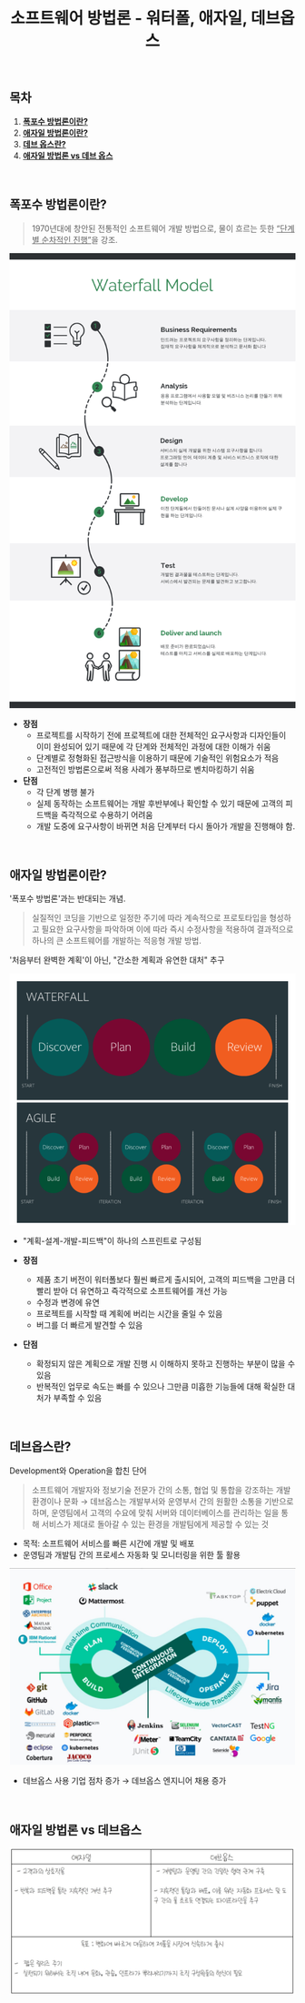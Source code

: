 <div align="center">
    <br />
    <h1>
        소프트웨어 방법론 - 워터폴, 애자일, 데브옵스
    </h1>
    <br />
</div>


## 목차

1. [**폭포수 방법론이란?**](#1)
2. [**애자일 방법론이란?**](#2)
3. [**데브 옵스란?**](#3)
4. [**애자일 방법론 vs 데브 옵스**](#4)

<br />

<div id="1"></div>

## 폭포수 방법론이란?



<blockQuote>1970년대에 창안된 전통적인 소프트웨어 개발 방법으로, 물이 흐르는 듯한 <u>“단계별 순차적인 진행”</u>을 강조.</blockQuote>



<img src="../images/waterfall.png" height="800px" />



- **장점**
  - 프로젝트를 시작하기 전에 프로젝트에 대한 전체적인 요구사항과 디자인들이 이미 완성되어 있기 때문에 각 단계와 전체적인 과정에 대한 이해가 쉬움
  - 단계별로 정형화된 접근방식을 이용하기 때문에 기술적인 위험요소가 적음
  - 고전적인 방법론으로써 적용 사례가 풍부하므로 벤치마킹하기 쉬움
- **단점**
  - 각 단계 병행 불가
  - 실제 동작하는 소프트웨어는 개발 후반부에나 확인할 수 있기 때문에 고객의 피드백을 즉각적으로 수용하기 어려움
  - 개발 도중에 요구사항이 바뀌면 처음 단계부터 다시 돌아가 개발을 진행해야 함.



<br />

<div id="2"></div>

## 애자일 방법론이란?

'폭포수 방법론'과는 반대되는 개념.

<blockQuote>실질적인 코딩을 기반으로 일정한 주기에 따라 계속적으로 프로토타입을 형성하고 필요한 요구사항을 파악하며 이에 따라 즉시 수정사항을 적용하여 결과적으로 하나의 큰 소프트웨어를 개발하는 적응형 개발 방법. </blockQuote>



'처음부터 완벽한 계획'이 아닌, "간소한 계획과 유연한 대처" 추구

<img src="../images/waterfall_agile.png">



- "계획-설계-개발-피드백"이 하나의 스프린트로 구성됨
- **장점**
  - 제품 초기 버전이 워터폴보다 훨씬 빠르게 출시되어, 고객의 피드백을 그만큼 더 빨리 받아 더 유연하고 즉각적으로 소프트웨어를 개선 가능
  - 수정과 변경에 유연
  - 프로젝트를 시작할 때 계획에 버리는 시간을 줄일 수 있음
  - 버그를 더 빠르게 발견할 수 있음

- **단점**
  - 확정되지 않은 계획으로 개발 진행 시 이해하지 못하고 진행하는 부분이 많을 수 있음
  - 반복적인 업무로 속도는 빠를 수 있으나 그만큼 미흡한 기능들에 대해 확실한 대처가 부족할 수 있음



<br />

<div id="3"></div>

## 데브옵스란?

Development와 Operation을 합친 단어

<blockQuote>
소프트웨어 개발자와 정보기술 전문가 간의 소통, 협업 및 통합을 강조하는 개발 환경이나 문화
    → 데브옵스는 개발부서와 운영부서 간의 원활한 소통을 기반으로 하며, 운영팀에서 고객의 수요에 맞춰 서버와 데이터베이스를 관리하는 일을 통해 서비스가 제대로 돌아갈 수 있는 환경을 개발팀에게 제공할 수 있는 것 </blockQuote>



- 목적: 소프트웨어 서비스를 빠른 시간에 개발 및 배포
- 운영팀과 개발팀 간의 프로세스 자동화 및 모니터링을 위한 툴 활용

<img src="../images/devops.jpg">



- 데브옵스 사용 기업 점차 증가 → 데브옵스 엔지니어 채용 증가



<br />

<div id="4"></div>

## 애자일 방법론 vs 데브옵스

<img src="../images/compare.jpg">

